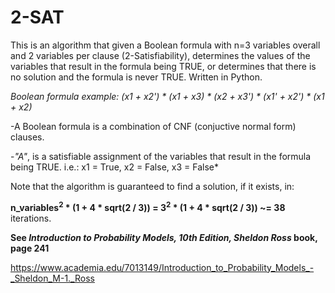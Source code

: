 # 2-SAT
This is an algorithm that given a Boolean formula with n=3 variables overall and 2 variables per clause (2-Satisfiability), determines the values of the variables that result in the formula being TRUE, or determines that there is no solution and the formula is never TRUE. Written in Python.

*Boolean formula example: (x1 + x2') * (x1 + x3) * (x2 + x3') * (x1' + x2') * (x1 + x2)*

-A Boolean formula is a combination of CNF (conjuctive normal form) clauses.

-*"A"*, is a satisfiable assignment of the variables that result in the formula being TRUE. i.e.: x1 = True, x2 = False, x3 = False*

Note that the algorithm is guaranteed to find a solution, if it exists, in:

**n_variables<sup>2</sup> * (1 + 4 * sqrt(2 / 3)) = 3<sup>2</sup> * (1 + 4 * sqrt(2 / 3)) ~= 38** iterations.


**See *Introduction to Probability Models, 10th Edition, Sheldon Ross* book, page 241**

https://www.academia.edu/7013149/Introduction_to_Probability_Models_-_Sheldon_M-1._Ross
